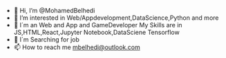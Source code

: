 - 👋 Hi, I’m @MohamedBelhedi
- 👀 I’m interested in Web/Appdevelopment,DataScience,Python and more
- 🌱 I´m an Web and App and GameDeveloper My Skills are in JS,HTML,React,Jupyter Notebook,DataSciene Tensorflow
- 💞️ I´m Searching for job
- 📫 How to reach me mbelhedi@outlook.com

<!---
MohamedBelhedi/MohamedBelhedi is a ✨ special ✨ repository because its `README.md` (this file) appears on your GitHub profile.
You can click the Preview link to take a look at your changes.
--->
